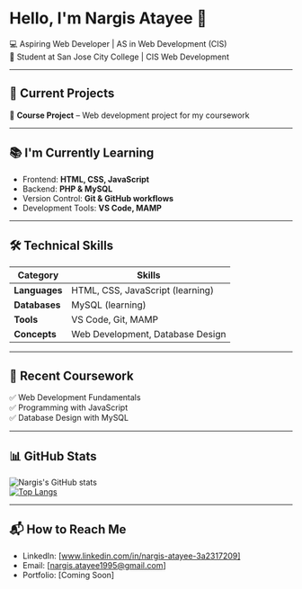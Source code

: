 # Hello, I'm Nargis Atayee 👋  
💻 Aspiring Web Developer | AS in Web Development (CIS)  
📍 Student at San Jose City College | CIS Web Development 

---

## 🚀 Current Projects  
🔹 **Course Project** – Web development project for my coursework  

---

## 📚 I'm Currently Learning  
- Frontend: **HTML, CSS, JavaScript**  
- Backend: **PHP & MySQL**  
- Version Control: **Git & GitHub workflows**  
- Development Tools: **VS Code, MAMP**  

---

## 🛠️ Technical Skills  
| **Category**   | **Skills**  |  
|---------------|------------|  
| **Languages** | HTML, CSS, JavaScript (learning) |  
| **Databases** | MySQL (learning) |  
| **Tools**     | VS Code, Git, MAMP |  
| **Concepts**  | Web Development, Database Design |  

---

## 🎯 Recent Coursework  
✅ Web Development Fundamentals  
✅ Programming with JavaScript  
✅ Database Design with MySQL 

---

## 📊 GitHub Stats  
![Nargis's GitHub stats](https://github-readme-stats.vercel.app/api?username=nargis-atayee&show_icons=true&theme=tokyonight)  
[![Top Langs](https://github-readme-stats.vercel.app/api/top-langs/?username=nargis-atayee&layout=compact&theme=tokyonight)](https://github.com/anuraghazra/github-readme-stats)  

---

## 📬 How to Reach Me  
- LinkedIn: [www.linkedin.com/in/nargis-atayee-3a2317209]
- Email: [nargis.atayee1995@gmail.com]
- Portfolio: [Coming Soon]
